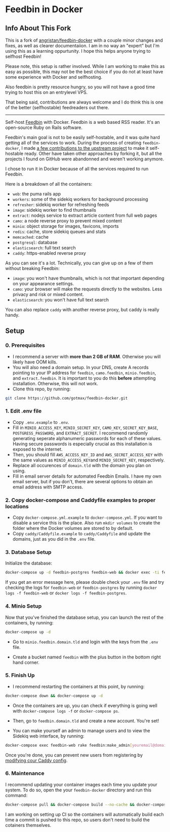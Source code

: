 # Feedbin in Docker
## Info About This Fork

This is a fork of [angristan/feedbin-docker](https://github.com/angristan/feedbin-docker) with a couple minor changes and fixes, as well as clearer documentaiion. I am in no way an "expert" but I'm using this as a learning oppurtunity. I hope this helps anyone trying to selfhost Feedbin!

Please note, this setup is rather involved. While I am working to make this as easy as possible, this may not be the best choice if you do not at least have some experience with Docker and selfhosting. 

Also feedbin is pretty resource hungry, so you will not have a good time trying to host this on an entrylevel VPS.

That being said, contributions are always welcome and I do think this is one of the better (selfhostable) feedreaders out there.

----
Self-host [Feedbin](https://github.com/feedbin/feedbin) with Docker. Feedbin is a web based RSS reader. It's an open-source Ruby on Rails software.

Feedbin's main goal is not to be easily self-hostable, and it was quite hard getting all of the services to work. During the process of creating `feedbin-docker`, I made [a few contributions to the upstream project](https://github.com/feedbin/feedbin/commits?author=angristan) to make it self-hostable ready. Other have taken other approaches by forking it, but all the projects I found on GitHub were abandonned and weren't working anymore.

I chose to run it in Docker because of all the services required to run Feedbin.

Here is a breakdown of all the containers:

* `web`: the puma rails app
* `workers`: some of the sidekiq workers for background processing
* `refresher`: sidekiq worker for refreshing feeds
* `image`: sidekiq worker to find thumbnails
* `extract`: nodejs service to extract article content from full web pages
* `camo`: a node reverse proxy to prevent mixed content
* `minio`: object storage for images, favicons, imports
* `redis`: cache, store sidekiq queues and stats
* `memcached`: cache
* `postgresql`: database
* `elasticsearch`: full text search
* `caddy`: https-enabled reverse proxy

As you can see it's a lot. Technically, you can give up on a few of them without breaking Feedbin:

* `image`: you won't have thumbnails, which is not that important depending on your appearance settings.
* `camo`: your browser will make the requests directly to the websites. Less privacy and risk or mixed content.
* `elasticsearch`: you won't have full text search

You can also replace `caddy` with another reverse proxy, but caddy is really handy.

## Setup

### 0. Prerequisites

* I recommend a server with **more than 2 GB of RAM**. Otherwise you will likely have OOM kills.
* You will also need a domain setup. In your DNS, create A records pointing to your IP address for `feedbin`, `camo.feedbin`, `minio.feedbin`, and `extract.feedbin`. It is important to you do this **before** attempting installation. Otherwise, this will not work.
* Clone this repo, by running:
```sh
git clone https://github.com/gotmax/feedbin-docker.git
```

### 1. Edit .env file
* Copy `.env.example` to `.env`.
* Fill in `MINIO_ACCESS_KEY`, `MINIO_SECRET_KEY`, `CAMO_KEY`, `SECRET_KEY_BASE`, `POSTGRESS_PASSWORD`, and `EXTRACT_SECRET`. I recommend randomly generating seperate alphanumeric passwords for each of these values. Having secure passwords is especially crucial as this installation is exposed to the internet.
* Then, you should fill `AWS_ACCESS_KEY_ID` and `AWS_SECRET_ACCESS_KEY` with the same values as `MINIO_ACCESS_KEY`and `MINIO_SECRET_KEY`, respectively.
* Replace all occurences of `domain.tld` with the domain you plan on using.
* Fill in email server details for automated Feedbin Emails. I have my own email server, but if you don't, there are several options to obtain an email address with SMTP access.

### 2. Copy docker-compose and Caddyfile examples to proper locations
* Copy `docker-compose.yml.example` to `docker-compose.yml`. If you want to disable a service this is the place. Also run `mkdir volumes` to create the folder where the Docker volumes are stored to by default.
* Copy `caddy/Caddyfile.example` to `caddy/Caddyfile` and update the domains, just as you did in the `.env` file.

### 3. Database Setup
Initialize the database:
```sh
docker-compose up -d feedbin-postgres feedbin-web && docker exec -ti feedbin-web rake db:setup && docker-compose down
```

If you get an error message here, please double check your `.env` file and try checking the logs for `feedbin-web` or `feedbin-postgres` by running `docker logs -f feedbin-web` or `docker logs -f feedbin-postgres`.

### 4. Minio Setup
Now that you've finished the database setup, you can launch the rest of the containers, by running:

```sh
docker-compose up -d
```

* Go to `minio.feedbin.domain.tld` and login with the keys from the `.env` file.

* Create a bucket named `feedbin` with the plus button in the bottom right hand corner.

### 5. Finish Up
* I recommend restarting the containers at this point, by running:
```sh
docker-compose down && docker-compose up -d
```
* Once the containers are up, you can check if everything is going well with `docker-compose logs -f` or `docker-compose ps`.

* Then, go to `feedbin.domain.tld` and create a new account. You're set!

* You can make yourself an admin to manage users and to view the Sidekiq web interface, by running:

```sh
docker-compose exec feedbin-web rake feedbin:make_admin[youremail@domain.tld]
```

Once you're done, you can prevent new users from registering by [modifying cour Caddy config](https://github.com/angristan/feedbin-docker/issues/3#issuecomment-700286769).

### 6. Maintenance
I recommend updating your container images each time you update your system. To do so, open the your `feedbin-docker` directory and run this command:
``` sh
docker-compose pull && docker-compose build --no-cache && docker-compose up -d
```

I am working on setting up CI so the containers will automatically build each time a commit is pushed to this repo, so users don't need to build the cotainers themselves.
